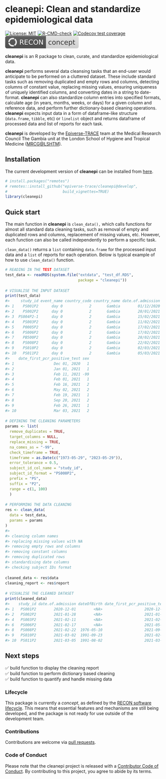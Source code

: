 
<!-- README.md is generated from README.Rmd. Please edit that file. -->
<!-- The code to render this README is stored in .github/workflows/render-readme.yaml -->
<!-- Variables marked with double curly braces will be transformed beforehand: -->
<!-- `packagename` is extracted from the DESCRIPTION file -->
<!-- `gh_repo` is extracted via a special environment variable in GitHub Actions -->
<!-- README.md is generated from README.Rmd. Please edit that file -->

# cleanepi: Clean and standardize epidemiological data

<!-- badges: start -->

[![License:
MIT](https://img.shields.io/badge/License-MIT-yellow.svg)](https://opensource.org/licenses/MIT)
[![R-CMD-check](https://github.com/epiverse-trace/cleanepi/actions/workflows/R-CMD-check.yaml/badge.svg)](https://github.com/epiverse-trace/cleanepi/actions/workflows/R-CMD-check.yaml)
[![Codecov test
coverage](https://codecov.io/gh/epiverse-trace/cleanepi/branch/main/graph/badge.svg)](https://app.codecov.io/gh/epiverse-trace/cleanepi?branch=main)
[![lifecycle-concept](https://raw.githubusercontent.com/reconverse/reconverse.github.io/master/images/badge-concept.svg)](https://www.reconverse.org/lifecycle.html#concept)

<!-- badges: end -->

**cleanepi** is an R package to clean, curate, and standardize
epidemiological data.

**cleanepi** performs several data cleansing tasks that an end-user
would anticipate to be performed on a cluttered dataset. These include
standard tasks such as removing duplicated and empty rows and columns,
detecting columns of constant value, replacing missing values, ensuring
uniqueness of uniquely identified columns, and converting dates in a
string to date-format. **cleanepi** can also standardize column entries
into specified formats, calculate age (in years, months, weeks, or days)
for a given column and reference data, and perform further
dictionary-based cleaning operations. **cleanepi** expects input data in
a form of dataframe-like structure (`data.frame`, `tibble`, etc) or
`linelist` object and returns dataframe of processed data and list of
reports for each task.

**cleanepi** is developed by the
[Epiverse-TRACE](https://data.org/initiatives/epiverse/) team at the
Medical Research Council The Gambia unit at the London School of Hygiene
and Tropical Medicine (<MRCG@LSHTM>).

## Installation

The current development version of **cleanepi** can be installed from
[here](https://epiverse-trace.github.io/cleanepi/dev/).

``` r
# install.packages("remotes")
# remotes::install_github("epiverse-trace/cleanepi@develop", 
#                         build_vignettes=TRUE)
library(cleanepi)
```

## Quick start

The main function in **cleanepi** is `clean_data(),` which calls
functions for almost all standard data cleaning tasks, such as removal
of empty and duplicated rows and columns, replacement of missing values,
etc. However, each function can also be called independently to perform
a specific task.

`clean_data()` returns a `list` containing `data.frame` for the
processed input data and a `list` of reports for each operation. Below
is typical example of how to use `clean_data()` function.

``` r
# READING IN THE TEST DATASET
test_data <- readRDS(system.file("extdata", "test_df.RDS", 
                                 package = "cleanepi"))

# VISUALISE THE INPUT DATASET
print(test_data)
#>     study_id event_name country_code country_name date.of.admission dateOfBirth
#> 1    PS001P2      day 0            2       Gambia        01/12/2020  06/01/1972
#> 2    PS002P2      day 0            2       Gambia        28/01/2021  02/20/1952
#> 3  PS004P2-1      day 0            2       Gambia        15/02/2021  06/15/1961
#> 4    PS003P2      day 0            2       Gambia        11/02/2021  11/11/1947
#> 5    P0005P2      day 0            2       Gambia        17/02/2021  09/26/2000
#> 6    PS006P2      day 0            2       Gambia        17/02/2021         -99
#> 7    PB500P2      day 0            2       Gambia        28/02/2021  11/03/1989
#> 8    PS008P2      day 0            2       Gambia        22/02/2021  10/05/1976
#> 9    PS010P2      day 0            2       Gambia        02/03/2021  09/23/1991
#> 10   PS011P2      day 0            2       Gambia        05/03/2021  02/08/1991
#>    date_first_pcr_positive_test sex
#> 1                  Dec 01, 2020   1
#> 2                  Jan 01, 2021   1
#> 3                  Feb 11, 2021 -99
#> 4                  Feb 01, 2021   1
#> 5                  Feb 16, 2021   2
#> 6                  May 02, 2021   2
#> 7                  Feb 19, 2021   1
#> 8                  Sep 20, 2021   2
#> 9                  Feb 26, 2021   1
#> 10                 Mar 03, 2021   2

# DEFINING THE CLEANING PARAMETERS
params <- list(
  remove_duplicates = TRUE,
  target_columns = NULL,
  replace_missing = TRUE,
  na_comes_as = "-99",
  check_timeframe = TRUE,
  timeframe = as.Date(c("1973-05-29", "2023-05-29")),
  error_tolerance = 0.5,
  subject_id_col_name = "study_id",
  subject_id_format = "PS000P2",
  prefix = "PS",
  suffix = "P2",
  range = c(1, 100)
  )

# PERFORMING THE DATA CLEANING
res <- clean_data(
  data = test_data,
  params = params
)
#> 
#> cleaning column names
#> replacing missing values with NA
#> removing empty rows and columns
#> removing constant columns
#> removing duplicated rows
#> standardising date columns
#> checking subject IDs format

cleaned_data <- res$data
cleaning_report <- res$report

# VISUALISE THE CLEANED DATASET
print(cleaned_data)
#>    study_id date.of.admission dateOfBirth date_first_pcr_positive_test sex
#> 1   PS001P2        2020-12-01        <NA>                   2020-12-01   1
#> 2   PS002P2        2021-01-28        <NA>                   2021-01-01   1
#> 4   PS003P2        2021-02-11        <NA>                   2021-02-01   1
#> 6   PS006P2        2021-02-17        <NA>                   2021-05-02   2
#> 8   PS008P2        2021-02-22  1976-05-10                   2021-09-20   2
#> 9   PS010P2        2021-03-02  1991-09-23                   2021-02-26   1
#> 10  PS011P2        2021-03-05  1991-08-02                   2021-03-03   2
```

## Next steps

:white_check_mark: build function to display the cleaning report  
:white_check_mark: build function to perform dictionary based cleaning  
:white_check_mark: build function to quantify and handle missing data

### Lifecycle

This package is currently a *concept*, as defined by the [RECON software
lifecycle](https://www.reconverse.org/lifecycle.html). This means that
essential features and mechanisms are still being developed, and the
package is not ready for use outside of the development team.

### Contributions

Contributions are welcome via [pull
requests](https://github.com/%7B%7B%20gh_repo%20%7D%7D/pulls).

### Code of Conduct

Please note that the cleanepi project is released with a [Contributor
Code of
Conduct](https://github.com/epiverse-trace/.github/blob/main/CODE_OF_CONDUCT.md).
By contributing to this project, you agree to abide by its terms.
